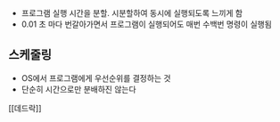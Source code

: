 - 프로그램 실행 시간을 분할. 시분할하여 동시에 실행되도록 느끼게 함
- 0.01 초 마다 번갈아가면서 프로그램이 실행되어도 매번 수백번 명령이 실행됨
## 스케줄링
- OS에서 프로그램에게 우선순위를 결정하는 것
- 단순히 시간으로만 분배하진 않는다

[[데드락]]